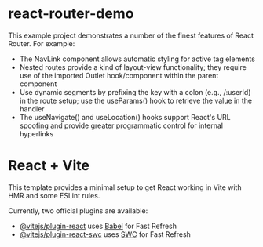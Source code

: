 # react-router-demo

This example project demonstrates a number of the finest features of React Router. For example:

- The NavLink component allows automatic styling for active <a> tag elements
- Nested routes provide a kind of layout-view functionality; they require use of the imported Outlet hook/component within the parent component
- Use dynamic segments by prefixing the key with a colon (e.g., /:userId) in the route setup; use the useParams() hook to retrieve the value in the handler
- The useNavigate() and useLocation() hooks support React's URL spoofing and provide greater programmatic control for internal hyperlinks

# React + Vite

This template provides a minimal setup to get React working in Vite with HMR and some ESLint rules.

Currently, two official plugins are available:

- [@vitejs/plugin-react](https://github.com/vitejs/vite-plugin-react/blob/main/packages/plugin-react/README.md) uses [Babel](https://babeljs.io/) for Fast Refresh
- [@vitejs/plugin-react-swc](https://github.com/vitejs/vite-plugin-react-swc) uses [SWC](https://swc.rs/) for Fast Refresh
